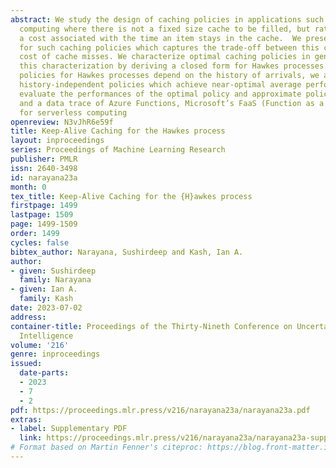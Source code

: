 ```yaml
---
abstract: We study the design of caching policies in applications such as serverless
  computing where there is not a fixed size cache to be filled, but rather there is
  a cost associated with the time an item stays in the cache.  We present a model
  for such caching policies which captures the trade-off between this cost and the
  cost of cache misses. We characterize optimal caching policies in general and apply
  this characterization by deriving a closed form for Hawkes processes. Since optimal
  policies for Hawkes processes depend on the history of arrivals, we also develop
  history-independent policies which achieve near-optimal average performance. We
  evaluate the performances of the optimal policy and approximate polices using simulations
  and a data trace of Azure Functions, Microsoft’s FaaS (Function as a Service) platform
  for serverless computing
openreview: N3vJhR6e59f
title: Keep-Alive Caching for the Hawkes process
layout: inproceedings
series: Proceedings of Machine Learning Research
publisher: PMLR
issn: 2640-3498
id: narayana23a
month: 0
tex_title: Keep-Alive Caching for the {H}awkes process
firstpage: 1499
lastpage: 1509
page: 1499-1509
order: 1499
cycles: false
bibtex_author: Narayana, Sushirdeep and Kash, Ian A.
author:
- given: Sushirdeep
  family: Narayana
- given: Ian A.
  family: Kash
date: 2023-07-02
address:
container-title: Proceedings of the Thirty-Nineth Conference on Uncertainty in Artificial
  Intelligence
volume: '216'
genre: inproceedings
issued:
  date-parts:
  - 2023
  - 7
  - 2
pdf: https://proceedings.mlr.press/v216/narayana23a/narayana23a.pdf
extras:
- label: Supplementary PDF
  link: https://proceedings.mlr.press/v216/narayana23a/narayana23a-supp.pdf
# Format based on Martin Fenner's citeproc: https://blog.front-matter.io/posts/citeproc-yaml-for-bibliographies/
---
```

